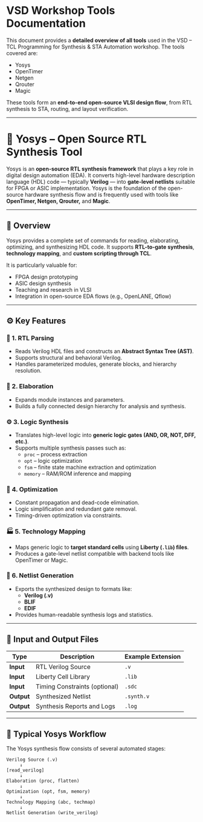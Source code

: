 # VSD Workshop Tools Documentation

This document provides a **detailed overview of all tools** used in the VSD – TCL Programming for Synthesis & STA Automation workshop. The tools covered are:

- Yosys  
- OpenTimer  
- Netgen  
- Qrouter  
- Magic  

These tools form an **end-to-end open-source VLSI design flow**, from RTL synthesis to STA, routing, and layout verification.

---

# 🧠 Yosys – Open Source RTL Synthesis Tool

Yosys is an **open-source RTL synthesis framework** that plays a key role in digital design automation (EDA). It converts high-level hardware description language (HDL) code — typically **Verilog** — into **gate-level netlists** suitable for FPGA or ASIC implementation. Yosys is the foundation of the open-source hardware synthesis flow and is frequently used with tools like **OpenTimer, Netgen, Qrouter,** and **Magic**.

---

## 📘 Overview

Yosys provides a complete set of commands for reading, elaborating, optimizing, and synthesizing HDL code. It supports **RTL-to-gate synthesis**, **technology mapping**, and **custom scripting through TCL**.  

It is particularly valuable for:
- FPGA design prototyping  
- ASIC design synthesis  
- Teaching and research in VLSI  
- Integration in open-source EDA flows (e.g., OpenLANE, Qflow)

---

## ⚙️ Key Features

### 🧩 1. RTL Parsing
- Reads Verilog HDL files and constructs an **Abstract Syntax Tree (AST)**.  
- Supports structural and behavioral Verilog.  
- Handles parameterized modules, generate blocks, and hierarchy resolution.

### 🔧 2. Elaboration
- Expands module instances and parameters.
- Builds a fully connected design hierarchy for analysis and synthesis.

### ⚙️ 3. Logic Synthesis
- Translates high-level logic into **generic logic gates (AND, OR, NOT, DFF, etc.)**.  
- Supports multiple synthesis passes such as:
  - `proc` – process extraction  
  - `opt` – logic optimization  
  - `fsm` – finite state machine extraction and optimization  
  - `memory` – RAM/ROM inference and mapping  

### 🧮 4. Optimization
- Constant propagation and dead-code elimination.  
- Logic simplification and redundant gate removal.  
- Timing-driven optimization via constraints.  

### 🏭 5. Technology Mapping
- Maps generic logic to **target standard cells** using **Liberty (`.lib`) files**.  
- Produces a gate-level netlist compatible with backend tools like OpenTimer or Magic.

### 🧾 6. Netlist Generation
- Exports the synthesized design to formats like:
  - **Verilog (.v)**
  - **BLIF**
  - **EDIF**
- Provides human-readable synthesis logs and statistics.

---

## 🧰 Input and Output Files

| Type | Description | Example Extension |
|------|--------------|------------------|
| **Input** | RTL Verilog Source | `.v` |
| **Input** | Liberty Cell Library | `.lib` |
| **Input** | Timing Constraints (optional) | `.sdc` |
| **Output** | Synthesized Netlist | `.synth.v` |
| **Output** | Synthesis Reports and Logs | `.log` |

---

## 🧠 Typical Yosys Workflow

The Yosys synthesis flow consists of several automated stages:

```text
Verilog Source (.v)
     ↓
[read_verilog]
     ↓
Elaboration (proc, flatten)
     ↓
Optimization (opt, fsm, memory)
     ↓
Technology Mapping (abc, techmap)
     ↓
Netlist Generation (write_verilog)

